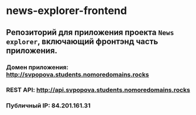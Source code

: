 # news-explorer-frontend

## Репозиторий для приложения проекта `News explorer`, включающий фронтэнд часть приложения.
  
### Домен приложения: http://svpopova.students.nomoredomains.rocks
### REST API: http://api.svpopova.students.nomoredomains.rocks
### Публичный IP: 84.201.161.31
